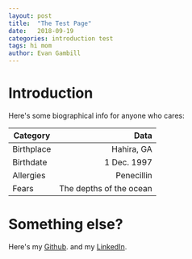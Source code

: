 ```yaml
---
layout: post
title:  "The Test Page"
date:   2018-09-19 
categories: introduction test
tags: hi mom
author: Evan Gambill
---
```


# Introduction 
Here's some biographical info for anyone who cares:

| Category | Data |
| --- | ---:|
| Birthplace | Hahira, GA |
| Birthdate | 1 Dec. 1997 |
| Allergies | Penecillin |
| Fears | The depths of the ocean |

# Something else?

Here's my [Github](https://github.com/EvanBG42).
and my [LinkedIn](https://linkedin.com/in/evan-gambill-239657169/).